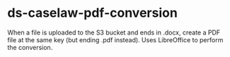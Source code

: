 # ds-caselaw-pdf-conversion

When a file is uploaded to the S3 bucket and ends in .docx, create a PDF file at the same key (but ending .pdf instead).
Uses LibreOffice to perform the conversion.
